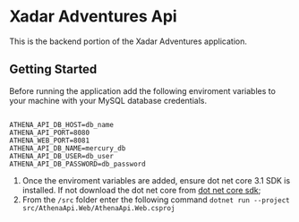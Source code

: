 # Xadar Adventures Api

This is the backend portion of the Xadar Adventures application.

## Getting Started

Before running the application add the following enviroment variables to your machine with your MySQL database credentials.

```

ATHENA_API_DB_HOST=db_name
ATHENA_API_PORT=8080
ATHENA_WEB_PORT=8081
ATHENA_API_DB_NAME=mercury_db
ATHENA_API_DB_USER=db_user
ATHENA_API_DB_PASSWORD=db_password

```

1. Once the enviroment variables are added, ensure dot net core 3.1 SDK is installed. If not download the dot net core from [dot net core sdk](https://dotnet.microsoft.com/download);
2. From the `/src` folder enter the following command `dotnet run --project src/AthenaApi.Web/AthenaApi.Web.csproj`
